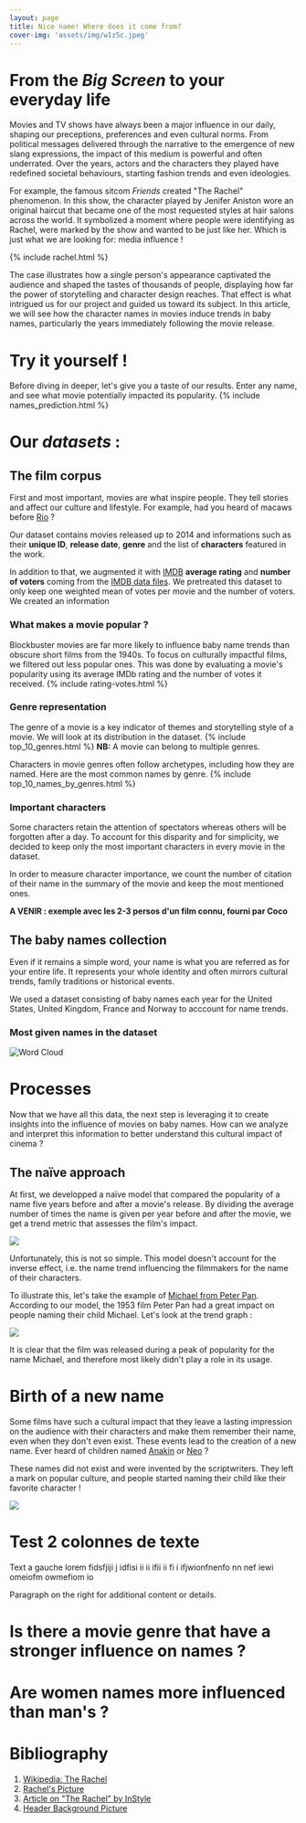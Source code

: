 ```yaml
---
layout: page
title: Nice name! Where does it come from?
cover-img: 'assets/img/w1z5c.jpeg'
---
```


<link rel="stylesheet" href="assets/css/style.css">

<style>
    /*Custom css for the page*/
    .page-heading h1{
        background-color: rgba(190, 4, 4, 1);
    }
</style>

# From the *Big Screen* to your everyday life
Movies and TV shows have always been a major influence in our daily, shaping our preceptions, preferences and even cultural norms. From political messages delivered through the narrative to the emergence of new slang expressions, the impact of this medium is powerful and often underrated. Over the years, actors and the characters they played have redefined societal behaviours, starting fashion trends and even ideologies. 

For example, the famous sitcom *Friends* created "The Rachel" phenomenon. In this show, the character played by Jenifer Aniston wore an original haircut that became one of the most requested styles at hair salons across the world. It symbolized a moment where people were identifying as Rachel, were marked by the show and wanted to be just like her. Which is just what we are looking for: media influence !

{% include rachel.html %}

The case illustrates how a single person's appearance captivated the audience and shaped the tastes of thousands of people, displaying how far the power of storytelling and character design reaches. That effect is what intrigued us for our project and guided us toward its subject.
In this article, we will see how the character names in movies induce trends in baby names, particularly the years immediately following the movie release. 

# Try it yourself !
Before diving in deeper, let's give you a taste of our results. Enter any name, and see what movie potentially impacted its popularity.
{% include names_prediction.html %}

# Our *datasets* :
## The film corpus
First and most important, movies are what inspire people. They tell stories and affect our culture and lifestyle. For example, had you heard of macaws before [Rio](https://en.wikipedia.org/wiki/Rio_(2011_film)) ?

Our dataset contains movies released up to 2014 and informations such as their **unique ID**, **release date**, **genre** and the list of **characters** featured in the work.

In addition to that, we augmented it with [IMDB](https://www.imdb.com) **average rating** and **number of voters** coming from the [IMDB data files](https://datasets.imdbws.com).
We pretreated this dataset to only keep one weighted mean of votes per movie and the number of voters. We created an information 


### What makes a movie popular ?
Blockbuster movies are far more likely to influence baby name trends than obscure short films from the 1940s. To focus on culturally impactful films, we filtered out less popular ones. This was done by evaluating a movie's popularity using its average IMDb rating and the number of votes it received.
{% include rating-votes.html %}
### Genre representation
The genre of a movie is a key indicator of themes and storytelling style of a movie. We will look at its distribution in the dataset.
{% include top_10_genres.html %}
**NB:** A movie can belong to multiple genres.

Characters in movie genres often follow archetypes, including how they are named. Here are the most common names by genre.
{% include top_10_names_by_genres.html %}
### Important characters
Some characters retain the attention of spectators whereas others will be forgotten after a day. To account for this disparity and for simplicity, we decided to keep only the most important characters in every movie in the dataset. 

In order to measure character importance, we count the number of citation of their name in the summary of the movie and keep the most mentioned ones.

**A VENIR : exemple avec les 2-3 persos d'un film connu, fourni par Coco**


## The baby names collection
Even if it remains a simple word, your name is what you are referred as for your entire life. It represents your whole identity and often mirrors cultural trends, family traditions or historical events.

We used a dataset consisting of baby names each year for the United States, United Kingdom, France and Norway to acccount for name trends.
### Most given names in the dataset
<img src="assets/img/wordcloud.png" alt="Word Cloud">

# Processes
Now that we have all this data, the next step is leveraging it to create insights into the influence of movies on baby names. How can we analyze and interpret this information to better understand this cultural impact of cinema ?
## The naïve approach
At first, we developped a naïve model that compared the popularity of a name five years before and after a movie's release. By dividing the average number of times the name is given per year before and after the movie, we get a trend metric that assesses the film's impact. 


<img src="assets/img/trend_formula.png">


Unfortunately, this is not so simple. This model doesn't account for the inverse effect, i.e. the name trend influencing the filmmakers for the name of their characters. 

To illustrate this, let's take the example of [Michael from Peter Pan](https://disney.fandom.com/wiki/Michael_Darling). According to our model, the 1953 film Peter Pan had a great impact on people naming their child Michael. Let's look at the trend graph : 


<img src="assets/img/Michael_name_trend.png">


It is clear that the film was released during a peak of popularity for the name Michael, and therefore most likely didn't play a role in its usage.


# Birth of a new name
Some films have such a cultural impact that they leave a lasting impression on the audience with their characters and make them remember their name, even when they don't even exist. These events lead to the creation of a new name. Ever heard of children named [Anakin](https://en.wikipedia.org/wiki/Anakin_(given_name)) or [Neo](https://en.wikipedia.org/wiki/Neo_(The_Matrix)) ?

These names did not exist and were invented by the scriptwriters. They left a mark on popular culture, and people started naming their child like their favorite character !

<img src="assets/img/neo_graph.png">




# Test 2 colonnes de texte
<div class="two-col">
  <div>
    <p>Text a gauche lorem fidsfjiji j idfisi ii ii ifii ii fi i ifjwionfnenfo nn nef iewi omeiofm owmefiom io</p>
  </div>
  <div>
    <p>Paragraph on the right for additional content or details.</p>
  </div>
</div>


# Is there a movie genre that have a stronger influence on names ?



# Are women names more influenced than man's ?


# Bibliography
1. [Wikipedia: The Rachel](https://en.wikipedia.org/wiki/The_Rachel)
2. [Rachel's Picture](https://tierneysalons.com/wp-content/uploads/2023/12/0e461a848663146e13e5444687934cb0.jpg)
3. [Article on "The Rachel" by InStyle](https://www.instyle.com/the-rachel-haircut-8575551)
4. [Header Background Picture](https://imgur.com/photo-103bn-photo-116-hollywood-stars-including-leonardo-di-caprio-steven-spielberg-tom-cruise-robert-downey-jr-jack-nicholson-sean-penn-brad-pitt-martin-scorsese-dustin-hoffman-meryl-streep-jj-abrams-barbra-streisand-more-pose-toge-w1z5c) 


